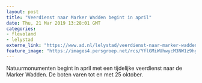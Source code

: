 ```yaml
---
layout: post
title: "Veerdienst naar Marker Wadden begint in april"
date: Thu, 21 Mar 2019 13:28:01 GMT
categories: 
- flevoland 
- lelystad 
externe_link: "https://www.ad.nl/lelystad/veerdienst-naar-marker-wadden-begint-in-april~a4cd3c45/"
feature_image: "https://images4.persgroep.net/rcs/YflGMiWUhwycM3NW1z9hgfC22L8/diocontent/77772711/_fitwidth/400/?appId=21791a8992982cd8da851550a453bd7f&quality=0.7"
---
```


Natuurmonumenten begint in april met een tijdelijke veerdienst naar de Marker Wadden. De boten varen tot en met 25 oktober.
